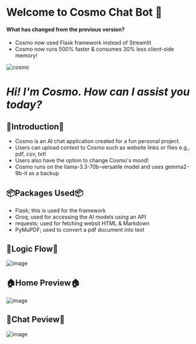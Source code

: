 # Welcome to Cosmo Chat Bot 🥳

#### What has changed from the previous version?
- Cosmo now used Flask framework instead of Streamlit
- Cosmo now runs 500% faster & consumes 30% less client-side memory!



![cosmo](https://github.com/user-attachments/assets/36f0f914-0296-49c3-9440-eb463563b6a8)

# _Hi! I'm Cosmo. How can I assist you today?_

## 👋Introduction👋
- Cosmo is an AI chat application created for a fun personal project.
- Users can upload context to Cosmo such as website links or files e.g., pdf, csv, txt!
- Users also have the option to change Cosmo's mood!
- Cosmo runs on the llama-3.3-70b-versatile model and uses gemma2-9b-it as a backup

## 📦Packages Used📦
- Flask; this is used for the framework
- Groq; used for accessing the AI models using an API
- requests; used for fetching websit HTML & Markdown
- PyMuPDF; used to convert a pdf document into text 

## 🧠Logic Flow🧠
![image](https://github.com/user-attachments/assets/39f0c053-a399-4f45-9d41-712df3e6dbc1)


## 🏠Home Preview🏠
![image](https://github.com/user-attachments/assets/db6335de-aabc-475a-8fe7-1a23140ad7b4)


## 💭Chat Peview💭
![image](https://github.com/user-attachments/assets/9e4f4fd4-c380-4037-bc5a-b6c8b9f7a39c)


